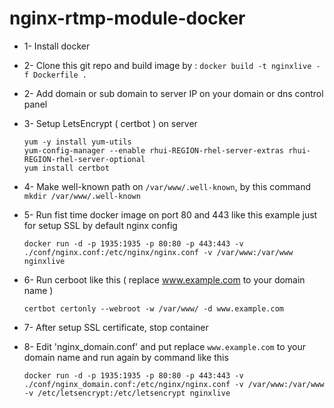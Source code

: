 # nginx-rtmp-module-docker

* 1- Install docker
* 2- Clone this git repo and build image by : `docker build -t nginxlive -f Dockerfile .`
* 2- Add domain or sub domain to server IP on your domain or dns control panel 
* 3- Setup LetsEncrypt ( certbot ) on server 

   ```
  yum -y install yum-utils
  yum-config-manager --enable rhui-REGION-rhel-server-extras rhui-REGION-rhel-server-optional
  yum install certbot
  ```

* 4- Make well-known path on `/var/www/.well-known`, by this command `mkdir /var/www/.well-known`
* 5- Run fist time docker image on port 80 and 443 like this example just for setup SSL by default nginx config

   ``` 
   docker run -d -p 1935:1935 -p 80:80 -p 443:443 -v ./conf/nginx.conf:/etc/nginx/nginx.conf -v /var/www:/var/www  nginxlive
   ```
   
* 6- Run cerboot like this ( replace www.example.com to your domain name )

   ```
   certbot certonly --webroot -w /var/www/ -d www.example.com
   ```

* 7- After setup SSL certificate, stop container
* 8- Edit 'nginx_domain.conf' and put replace `www.example.com` to your domain name and run again by command like this

   ```
   docker run -d -p 1935:1935 -p 80:80 -p 443:443 -v ./conf/nginx_domain.conf:/etc/nginx/nginx.conf -v /var/www:/var/www -v /etc/letsencrypt:/etc/letsencrypt nginxlive
   ```





